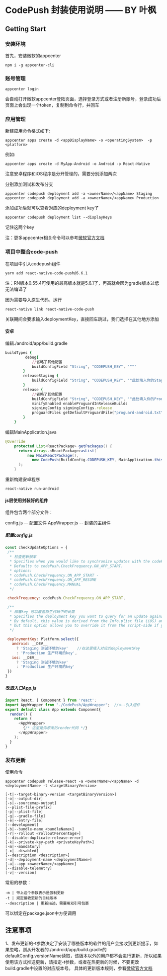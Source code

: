 # CodePush 封装使用说明 —— BY 叶枫

## Getting Start
### 安装环境

首先，安装微软的appcenter

```shell
npm i -g appcenter-cli
```
### 账号管理

```shell
appcenter login
```
会自动打开微软appcenter登陆页面，选择登录方式或者注册新账号，登录成功后页面上会出现一个token，复制到命令行，并回车

### 应用管理

新建应用命令格式如下:

```shell
appcenter apps create -d <appDisplayName> -o <operatingSystem>  -p <platform> 
```
例如:

```shell
appcenter apps create -d MyApp-Android -o Android -p React-Native
```
注意安卓程序和iOS程序是分开管理的，需要分别添加两次

分别添加测试和发布分支
```shell
appcenter codepush deployment add -a <ownerName>/<appName> Staging
appcenter codepush deployment add -a <ownerName>/<appName> Production
```

添加成功后就可以查看对应的deployment key了
```shell
appcenter codepush deployment list --displayKeys
```
记住这两个key

注：更多appcenter相关命令可以参考[微软官方文档](https://docs.microsoft.com/en-us/appcenter/distribution/codepush/cli)

### 项目中整合code-push

在项目中引入codepush组件
```shell
yarn add react-native-code-push@5.6.1
```
注：RN版本0.55.4可使用的最高版本就是5.6.1了，再高就会因为gradle版本过低无法编译了

因为需要导入原生代码，运行
```shell
react-native link react-native-code-push
```
关联期间会要求输入deploymentKey，直接回车跳过，我们选择在其他地方添加

#### 安卓
编辑./android/app/build.gradle
```ruby
buildTypes {
         debug{
            //省略了其他配置
            buildConfigField "String", "CODEPUSH_KEY", '""'
        }
        releaseStaging {
            buildConfigField "String", "CODEPUSH_KEY", '"此处填入你的Staging deploymentKey，注意两端的双引号不可省略"'
        }
        release {
            //省略了其他配置
            buildConfigField "String", "CODEPUSH_KEY", '"此处填入你的Production deploymentKey，注意两端的双引号不可省略"'
            minifyEnabled enableProguardInReleaseBuilds
            signingConfig signingConfigs.release
            proguardFiles getDefaultProguardFile("proguard-android.txt"), "proguard-rules.pro"
        }
    }
```
编辑MainApplication.java
```java
@Override
    protected List<ReactPackage> getPackages() {
      return Arrays.<ReactPackage>asList(
          new MainReactPackage(),
            new CodePush(BuildConfig.CODEPUSH_KEY, MainApplication.this, BuildConfig.DEBUG)  // <---修改此行
      );
    }
```
重新构建安卓程序
```shell
react-native run-android
```
#### js层使用封装好的组件
组件包含两个部分文件：

config.js    -- 配置文件
AppWrapper.js -- 封装的主组件

##### 配置config.js
 ```javascript
const checkUpdateOptions = {
  /**
   * 检查更新频率
   * Specifies when you would like to synchronize updates with the codePush server.
   * Defaults to codePush.CheckFrequency.ON_APP_START.
   * options:
   * codePush.CheckFrequency.ON_APP_START -
   * codePush.CheckFrequency.ON_APP_RESUME
   * codePush.CheckFrequency.MANUAL
   */

  checkFrequency: codePush.CheckFrequency.ON_APP_START,

  /**
   * 部署key 可以覆盖原生代码中的设置
   * Specifies the deployment key you want to query for an update against.
   * By default, this value is derived from the Info.plist file (iOS) and MainActivity.java file (Android),
   * but this option allows you to override it from the script-side if you need to dynamically use a different deployment for a specific call to sync.
   */

  deploymentKey: Platform.select({
    android: __DEV__
      ? 'Staging 测试环境的key'    //在这里填入对应的deploymentKey
      : 'Production 生产环境的key',
    ios: __DEV__ 
      ? 'Staging 测试环境的key' 
      : 'Production 生产环境的key'
  })
}
```

##### 改造入口App.js
```javascript
import React, { Component } from 'react';
import AppWrapper from "./CodePush/AppWrapper";  //<--引入组件
export default class App extends Component{
  render() {
    return (
      <AppWrapper>
        {/* 这里是你原来的render代码 */}
      </AppWrapper>
    );
  }
}
```
### 发布更新
使用命令
```shell
appcenter codepush release-react -a <ownerName>/<appName> -d <deploymentName> -t <targetBinaryVersion>

[-t|--target-binary-version <targetBinaryVersion>]
[-o|--output-dir]
[-s|--sourcemap-output]
[--plist-file-prefix]
[-p|--plist-file]
[-g|--gradle-file]
[-e|--entry-file]
[--development]
[-b|--bundle-name <bundleName>]
[-r|--rollout <rolloutPercentage>]
[--disable-duplicate-release-error]
[-k|--private-key-path <privateKeyPath>]
[-m|--mandatory]
[-x|--disabled]
[--description <description>]
[-d|--deployment-name <deploymentName>]
[-a|--app <ownerName>/<appName>]
[--disable-telemetry]
[-v|--version]
```
常用的参数：
```
-m | 带上这个参数表示是强制更新
-t | 规定接收更新的目标版本
--description | 更新描述，需要用双引号包裹
```
可以绑定在package.json中方便调用
## 注意事项
1、发布更新的-t参数决定了安装了哪些版本的软件的用户会接收到更新提示，如果忽略，则从开发者的./android/app/build.gradle的defaultConfig.versionName读取，该版本以外的用户都不会进行更新，所以如果使用该方式推送更新，请指定-t参数，或者在热更新的时候，不要更改build.gradle中设置的对应版本号。
具体的更新版本规则，参看[微软官方文档]([https://docs.microsoft.com/en-us/appcenter/distribution/codepush/cli#target-binary-version-parameter](https://docs.microsoft.com/en-us/appcenter/distribution/codepush/cli#target-binary-version-parameter)
)
